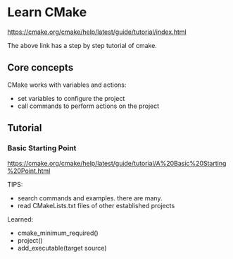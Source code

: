 # Learn CMake

https://cmake.org/cmake/help/latest/guide/tutorial/index.html

The above link has a step by step tutorial of cmake. 

## Core concepts 

CMake works with variables and actions:
- set variables to configure the project
- call commands to perform actions on the project

## Tutorial

### Basic Starting Point

https://cmake.org/cmake/help/latest/guide/tutorial/A%20Basic%20Starting%20Point.html

TIPS:
- search commands and examples. there are many.
- read CMakeLists.txt files of other established projects

Learned:
- cmake_minimum_required()
- project()
- add_executable(target source)








